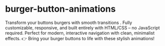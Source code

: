 # burger-button-animations
Transform your buttons burgers with smooth transitions . Fully customizable, responsive, and built entirely with HTML/CSS – no JavaScript required. Perfect for modern, interactive navigation with clean, minimalist effects.  👉 Bring your burger buttons to life with these stylish animations!
